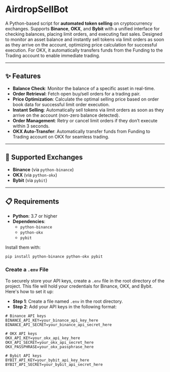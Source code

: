# AirdropSellBot

A Python-based script for **automated token selling** on cryptocurrency exchanges. Supports **Binance**, **OKX**, and **Bybit** with a unified interface for checking balances, placing limit orders, and executing fast sales. Designed to monitor an asset balance and instantly sell tokens via limit orders as soon as they arrive on the account, optimizing price calculation for successful execution. For OKX, it automatically transfers funds from the Funding to the Trading account to enable immediate trading.

---

## ✨ Features

- **Balance Check**: Monitor the balance of a specific asset in real-time.
- **Order Retrieval**: Fetch open buy/sell orders for a trading pair.
- **Price Optimization**: Calculate the optimal selling price based on order book data for successful limit order execution.
- **Instant Selling**: Automatically sell tokens via limit orders as soon as they arrive on the account (non-zero balance detected).
- **Order Management**: Retry or cancel limit orders if they don’t execute within 3 seconds.
- **OKX Auto-Transfer**: Automatically transfer funds from Funding to Trading account on OKX for seamless trading.

---

## 🏦 Supported Exchanges

- **Binance** (via `python-binance`)
- **OKX** (via `python-okx`)
- **Bybit** (via `pybit`)

---

## 📋 Requirements

- **Python**: 3.7 or higher
- **Dependencies**: 
  - `python-binance`
  - `python-okx`
  - `pybit`

Install them with:
```bash
pip install python-binance python-okx pybit
```

### Create a `.env` File

To securely store your API keys, create a `.env` file in the root directory of the project. This file will hold your credentials for Binance, OKX, and Bybit. Here's how to set it up:

- **Step 1**: Create a file named `.env` in the root directory.
- **Step 2**: Add your API keys in the following format:

```
# Binance API keys
BINANCE_API_KEY=your_binance_api_key_here
BINANCE_API_SECRET=your_binance_api_secret_here

# OKX API keys
OKX_API_KEY=your_okx_api_key_here
OKX_API_SECRET=your_okx_api_secret_here
OKX_PASSPHRASE=your_okx_passphrase_here

# Bybit API keys
BYBIT_API_KEY=your_bybit_api_key_here
BYBIT_API_SECRET=your_bybit_api_secret_here
```
